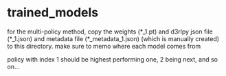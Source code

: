 # trained_models
for the multi-policy method, copy the weights (\*_1.pt) and d3rlpy json file (\*_1.json) and metadata file (\*_metadata_1.json) (which is manually created) to this directory.
make sure to memo where each model comes from

policy with index 1 should be highest performing one, 2 being next, and so on...